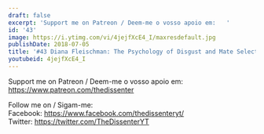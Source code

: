 ```yaml
---
draft: false
excerpt: 'Support me on Patreon / Deem-me o vosso apoio em:   '
id: '43'
image: https://i.ytimg.com/vi/4jejfXcE4_I/maxresdefault.jpg
publishDate: 2018-07-05
title: '#43 Diana Fleischman: The Psychology of Disgust and Mate Selection'
youtubeid: 4jejfXcE4_I
---
```

<div class="timelinks">

Support me on Patreon / Deem-me o vosso apoio em:   
https://www.patreon.com/thedissenter

Follow me on / Sigam-me:  
Facebook: https://www.facebook.com/thedissenteryt/  
Twitter: https://twitter.com/TheDissenterYT
</div>

